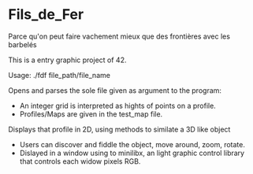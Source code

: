 # Fils_de_Fer
Parce qu'on peut faire vachement mieux que des frontières avec les barbelés 

This is a entry graphic project of 42.

Usage: ./fdf file_path/file_name

Opens and parses the sole file given as argument to the program:
- An integer grid is interpreted as hights of points on a profile.
- Profiles/Maps are given in the test_map file.

Displays that profile in 2D, using methods to similate a 3D like object
- Users can discover and fiddle the object, move around, zoom, rotate.
- Dislayed in a window using to minilibx, an light graphic control library that controls each widow pixels RGB.

